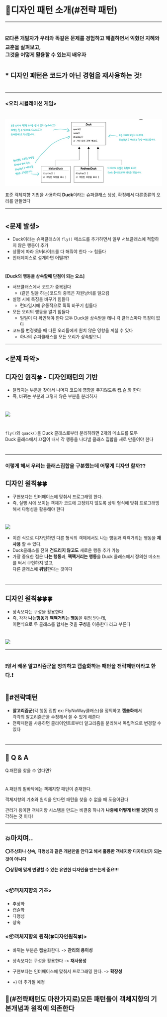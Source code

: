 # 💈디자인 패턴 소개(#전략 패턴)  
***
#
### ☑️다른 개발자가 우리와 똑같은 문제를 경험하고 해결하면서 익혔던 지혜와 교훈을 살펴보고,<br> 그것을 어떻게 활용할 수 있는지 배우자
# 
## * 디자인 패턴은 코드가 아닌 경험을 재사용하는 것!
#

-----------------------------
### <오리 시뮬레이션 게임>
#
<img src="imagefile/KakaoTalk_Photo_2022-07-08-02-18-48.jpeg">

표준 객체지향 기법을 사용하여 **Duck**이라는 슈퍼클래스 생성, 확정해서 다른종류의 오리를 만들었다

--------------------------------------
#
## <문제 발생>

- Duck이라는 슈퍼클래스에 `fly()` 메소드를 추가하면서 
일부 서브클래스에 적합하지 않은 행동이 추가
- 상황에 따라 오버라이드를 다 해줘야 한다 -> 힘들다
- 인터페이스로 설계하면 어떨까?
#
__[Duck의 행동을 상속할때 단점이 되는 요소]__

- 서브클래스에서 코드가 중복된다
  - (같은 일을 하는)코드의 중복은 자원낭비를 일으킴
- 실행 시에 특징을 바꾸기 힘들다
  - 런타임시에 유동적으로 휙휙 바꾸기 힘들다
- 모든 오리의 행동을 알기 힘들다
  - 일일이 다 확인해야 한다 모두 Duck을 상속받을 테니 각 클래스마다 특징이 없다
- 코드를 변경했을 때 다른 오리들에게 원치 않은 영향을 끼칠 수 있다
  - 하나의 슈퍼클래스를 모든 오리가 상속받으니

---------------

## <문제 파악>
## 디자인 원칙🍀 - 디자인패턴의 기반
- 달라지는 부분을 찾아서 나머지 코드에 영향을 주지않도록 캡.슐.화 한다
- 즉, 바뀌는 부분과 그렇지 않은 부분을 분리하자
#
<img src="/Users/yoonjuho/Design-Pattern/Chapter01(디자인 패턴 소개와 전략패턴)/imagefile/KakaoTalk_Photo_2022-07-08-02-56-28.jpeg">

#
`fly()`와 `quack()`을 Duck 클래스로부터 분리하려면 2개의 메소드를 모두 <br>Duck 클래스에서 끄집어 내서 각 행동을
나타낼 클래스 집합을 새로 만들어야 한다
#

---------------------------
### 이렇게 해서 우리는 클래스집합을 구분했는데 어떻게 디자인 할까??


## 디자인 원칙🍀🍀

- 구현보다는 인터페이스에 맞춰서 프로그래밍 한다.
- 즉, 실행 시에 쓰이는 객체가 코드에 고정되지 않도록 상위 형식에 맞춰 프로그래밍해서 다형성을 활용해야 한다
#
<img src="/Users/yoonjuho/Design-Pattern/Chapter01(디자인 패턴 소개와 전략패턴)/imagefile/KakaoTalk_Photo_2022-07-08-03-06-46.jpeg">

- 이런 식으로 디자인하면 다른 형식의 객체에서도 나는 행동과 꽥꽥거리는 행동을 **재사용** 할 수 있다.
- Duck클래스를 전혀 **건드리지 않고도** 새로운 행동 추가 가능
- 가장 중요한 점은 **나는 행동**과, **꽥꽥거리는 행동**을 Duck 클래스에서 정의한 메소드를 써서 구현하지 않고,<br> 다른 클래스에
**위임**한다는 것이다
#

------------------
## 디자인 원칙🍀🍀🍀
- 상속보다는 구성을 활용한다
- 즉, 각각 **나는행동**과 **꽥꽥거리는 행동**을 위임 받는데,<br> 이런식으로 두 클래스를 합치는 것을 **구성**을 이용한다 라고 부른다
#
<img src="/Users/yoonjuho/Design-Pattern/Chapter01(디자인 패턴 소개와 전략패턴)/imagefile/KakaoTalk_Photo_2022-07-08-04-12-14.jpeg">

-------------------
#
### ❗️앞서 배운 알고리즘군을 정의하고 캡슐화하는 패턴을 전략패턴이라고 한다.❗️
#
## 🏴#전략패턴
- **알고리즘군**(각 행동 집합 ex: FlyNoWay클래스)을 정의하고 **캡슐화**해서 <br> 각각의 알고리즘군을 수정해서 쓸 수 있게 해준다
- 전략패턴을 사용하면 클라이언트로부터 알고리즘을 분리해서 독립적으로 변경할 수 있다
#

------------------------
## 🔎 Q & A

Q.패턴을 찾을 수 없다면?
#
A.패턴의 밑바닥에는 객체지향 패턴이 존재한다.

객체지향의 기초와 원칙을 
안다면 패턴을 찾을 수 없을 때 도움이된다 

관리가 용이한 객체지향 시스템을 만드는 비결중 하나가 **나중에 어떻게 바뀔 것인지** 생각하는 것 이다!

-----------------------
## 💥마치며..
__⭕️추상화나 상속, 다형성과 같은 개념만을 안다고 해서 훌륭한 객체지향 디자이너가 되는것이 아니다__

__⭕상황에 맞게 변경할 수 있는 **유연한** 디자인을 만드는게 중요!!!__
#
### <📦객체지향의 기초>
- 추상화
- 캡슐화
- 다형성
- 상속




### <📦객체지향의 원칙(🍀디자인원칙🍀)>
- 바뀌는 부분은 캡슐화한다. -> **관리의 용이성**
- 상속보다는 구성을 활용한다 -> **재사용성**
- 구현보다는 인터페이스에 맞춰서 프로그래밍 한다. -> **확장성**
  
- +) 더 추가될 예정

## 🔑(#전략패턴도 마찬가지로)모든 패턴들이 객체지향의 기본개념과 원칙에 의존한다
